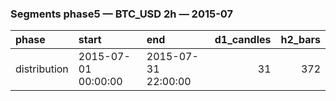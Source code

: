 ### Segments phase5 — BTC_USD 2h — 2015-07

| phase        | start               | end                 |   d1_candles |   h2_bars |
|:-------------|:--------------------|:--------------------|-------------:|----------:|
| distribution | 2015-07-01 00:00:00 | 2015-07-31 22:00:00 |           31 |       372 |